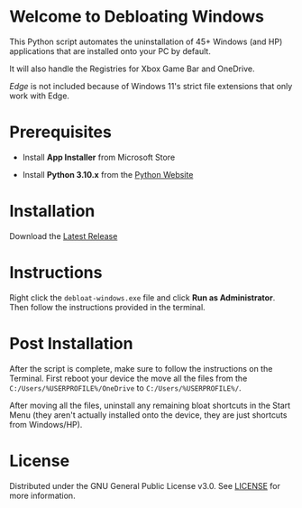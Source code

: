 # Welcome to Debloating Windows

This Python script automates the uninstallation of 45+ Windows (and HP) applications that are installed onto your PC by default. 

It will also handle the Registries for Xbox Game Bar and OneDrive.

*Edge* is not included because of Windows 11's strict file extensions that only work with Edge.

# Prerequisites 

- Install **App Installer** from Microsoft Store

- Install **Python 3.10.x** from the [Python Website](https://www.python.org/downloads/)

# Installation

Download the [Latest Release](https://github.com/paulllee/debloat-windows/releases)

# Instructions

Right click the `debloat-windows.exe` file and click **Run as Administrator**. Then follow the instructions provided in the terminal.

# Post Installation

After the script is complete, make sure to follow the instructions on the Terminal. First reboot your device the move all the files from the `C:/Users/%USERPROFILE%/OneDrive` to `C:/Users/%USERPROFILE%/`.

After moving all the files, uninstall any remaining bloat shortcuts in the Start Menu (they aren't actually installed onto the device, they are just shortcuts from Windows/HP).

# License

Distributed under the GNU General Public License v3.0. See [LICENSE](/LICENSE/) for more information.
